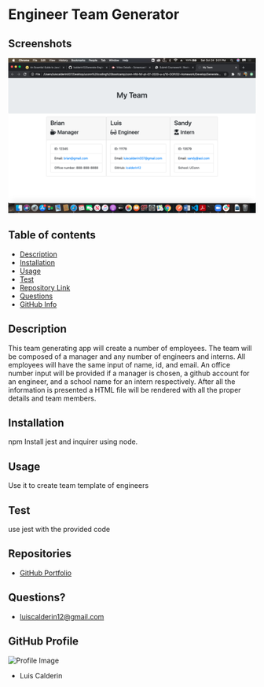 # Engineer Team Generator
  
## Screenshots
![](img/demo.png)
<br>

## Table of contents
- [Description](#Description)
- [Installation](#Installation)
- [Usage](#Usage)
- [Test](#Test)
- [Repository Link](#Repositories)
- [Questions](#Questions?)
- [GitHub Info](#GitHub) 
## Description 
This team generating app will create a number of employees. The team will be composed of a manager and any number of engineers and interns. All employees will have the same input of name, id, and email. An office number input will be provided if a manager is chosen, a github account for an engineer, and a school name for an intern respectively. After all the information is presented a HTML file will be rendered with all the proper details and team members.
## Installation
npm Install jest and inquirer using node.
## Usage
Use it to create team template of engineers
## Test
use jest with the provided code
## Repositories
- [GitHub Portfolio](https://github.com/lcalderin12)
## Questions?
- luiscalderin12@gmail.com
## GitHub Profile
![Profile Image](https://avatars2.githubusercontent.com/u/24910227?v=4)
- Luis Calderin
